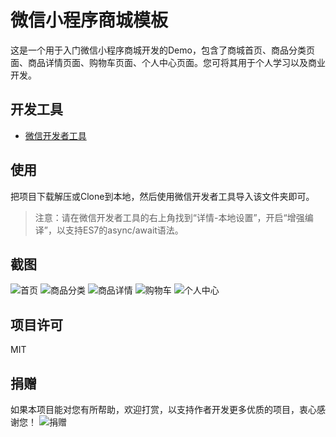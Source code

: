 # 微信小程序商城模板
这是一个用于入门微信小程序商城开发的Demo，包含了商城首页、商品分类页面、商品详情页面、购物车页面、个人中心页面。您可将其用于个人学习以及商业开发。
## 开发工具
- [微信开发者工具](https://developers.weixin.qq.com/miniprogram/dev/devtools/devtools.html)
## 使用
把项目下载解压或Clone到本地，然后使用微信开发者工具导入该文件夹即可。
> 注意：请在微信开发者工具的右上角找到“详情-本地设置”，开启“增强编译”，以支持ES7的async/await语法。
## 截图
![首页](screenshots/screenshot-1.png)
![商品分类](screenshots/screenshot-2.png)
![商品详情](screenshots/screenshot-3.png)
![购物车](screenshots/screenshot-4.png)
![个人中心](screenshots/screenshot-5.png)
## 项目许可
MIT
## 捐赠
如果本项目能对您有所帮助，欢迎打赏，以支持作者开发更多优质的项目，衷心感谢您！
![捐赠](qrcode_donate.png)